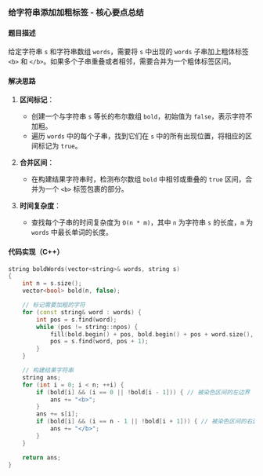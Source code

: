 ### 给字符串添加加粗标签 - 核心要点总结

#### 题目描述
给定字符串 `s` 和字符串数组 `words`，需要将 `s` 中出现的 `words` 子串加上粗体标签 `<b>` 和 `</b>`。如果多个子串重叠或者相邻，需要合并为一个粗体标签区间。

#### 解决思路
1. **区间标记**： 
   - 创建一个与字符串 `s` 等长的布尔数组 `bold`，初始值为 `false`，表示字符不加粗。
   - 遍历 `words` 中的每个子串，找到它们在 `s` 中的所有出现位置，将相应的区间标记为 `true`。
   
2. **合并区间**：
   - 在构建结果字符串时，检测布尔数组 `bold` 中相邻或重叠的 `true` 区间，合并为一个 `<b>` 标签包裹的部分。
   
3. **时间复杂度**：
   - 查找每个子串的时间复杂度为 `O(n * m)`，其中 `n` 为字符串 `s` 的长度，`m` 为 `words` 中最长单词的长度。

#### 代码实现（C++）
```cpp
string boldWords(vector<string>& words, string s)
{
	int n = s.size();
	vector<bool> bold(n, false);

	// 标记需要加粗的字符
	for (const string& word : words) {
		int pos = s.find(word);
		while (pos != string::npos) {
			fill(bold.begin() + pos, bold.begin() + pos + word.size(), true); // 染色
			pos = s.find(word, pos + 1);
		}
	}

	// 构建结果字符串
	string ans;
	for (int i = 0; i < n; ++i) {
		if (bold[i] && (i == 0 || !bold[i - 1])) { // 被染色区间的左边界
			ans += "<b>";
		}
		ans += s[i];
		if (bold[i] && (i == n - 1 || !bold[i + 1])) { // 被染色区间的右边界
			ans += "</b>";
		}
	}

	return ans;
}
```